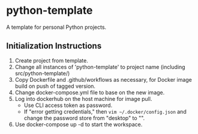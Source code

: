 # python-template
A template for personal Python projects.

## Initialization Instructions
1. Create project from template.
2. Change all instances of 'python-template' to project name (including src/python-template/)
3. Copy Dockerfile and .github/workflows as necessary, for Docker image build on push of tagged version.
4. Change docker-compose.yml file to base on the new image.
5. Log into dockerhub on the host machine for image pull.
    - Use CLI access token as password.
    - If "error getting credentials," then `vim ~/.docker/config.json` and change the password store from "desktop" to "". 
6. Use docker-compose up -d to start the workspace.
